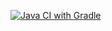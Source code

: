 [![Java CI with Gradle](https://github.com/MariyaZvereva/BDD/actions/workflows/gradle-publish.yml/badge.svg)](https://github.com/MariyaZvereva/BDD/actions/workflows/gradle-publish.yml)